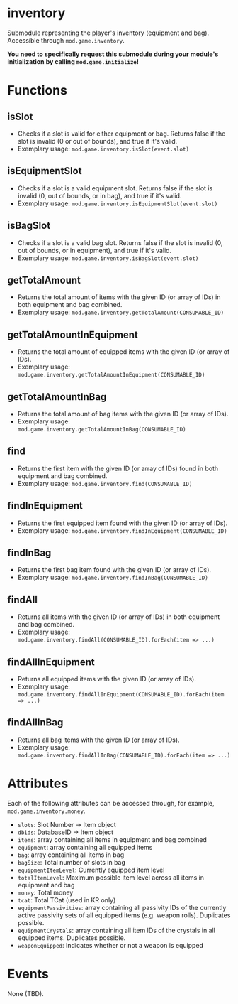# inventory
Submodule representing the player's inventory (equipment and bag). Accessible through `mod.game.inventory`.

**You need to specifically request this submodule during your module's initialization by calling `mod.game.initialize`!**

# Functions
## isSlot
- Checks if a slot is valid for either equipment or bag. Returns false if the slot is invalid (0 or out of bounds), and true if it's valid.
- Exemplary usage: `mod.game.inventory.isSlot(event.slot)`

## isEquipmentSlot
- Checks if a slot is a valid equipment slot. Returns false if the slot is invalid (0, out of bounds, or in bag), and true if it's valid.
- Exemplary usage: `mod.game.inventory.isEquipmentSlot(event.slot)`

## isBagSlot
- Checks if a slot is a valid bag slot. Returns false if the slot is invalid (0, out of bounds, or in equipment), and true if it's valid.
- Exemplary usage: `mod.game.inventory.isBagSlot(event.slot)`

## getTotalAmount
- Returns the total amount of items with the given ID (or array of IDs) in both equipment and bag combined.
- Exemplary usage: `mod.game.inventory.getTotalAmount(CONSUMABLE_ID)`

## getTotalAmountInEquipment
- Returns the total amount of equipped items with the given ID (or array of IDs).
- Exemplary usage: `mod.game.inventory.getTotalAmountInEquipment(CONSUMABLE_ID)`

## getTotalAmountInBag
- Returns the total amount of bag items with the given ID (or array of IDs).
- Exemplary usage: `mod.game.inventory.getTotalAmountInBag(CONSUMABLE_ID)`

## find
- Returns the first item with the given ID (or array of IDs) found in both equipment and bag combined.
- Exemplary usage: `mod.game.inventory.find(CONSUMABLE_ID)`

## findInEquipment
- Returns the first equipped item found with the given ID (or array of IDs).
- Exemplary usage: `mod.game.inventory.findInEquipment(CONSUMABLE_ID)`

## findInBag
- Returns the first bag item found with the given ID (or array of IDs).
- Exemplary usage: `mod.game.inventory.findInBag(CONSUMABLE_ID)`

## findAll
- Returns all items with the given ID (or array of IDs) in both equipment and bag combined.
- Exemplary usage: `mod.game.inventory.findAll(CONSUMABLE_ID).forEach(item => ...)`

## findAllInEquipment
- Returns all equipped items with the given ID (or array of IDs).
- Exemplary usage: `mod.game.inventory.findAllInEquipment(CONSUMABLE_ID).forEach(item => ...)`

## findAllInBag
- Returns all bag items with the given ID (or array of IDs).
- Exemplary usage: `mod.game.inventory.findAllInBag(CONSUMABLE_ID).forEach(item => ...)`

# Attributes
Each of the following attributes can be accessed through, for example, `mod.game.inventory.money`.
- `slots`: Slot Number -> Item object
- `dbids`: DatabaseID -> Item object
- `items`: array containing all items in equipment and bag combined
- `equipment`: array containing all equipped items
- `bag`: array containing all items in bag
- `bagSize`: Total number of slots in bag
- `equipmentItemLevel`: Currently equipped item level
- `totalItemLevel`: Maximum possible item level across all items in equipment and bag
- `money`: Total money
- `tcat`: Total TCat (used in KR only)
- `equipmentPassivities`: array containing all passivity IDs of the currently active passivity sets of all equipped items (e.g. weapon rolls). Duplicates possible.
- `equipmentCrystals`: array containing all item IDs of the crystals in all equipped items. Duplicates possible.
- `weaponEquipped`: Indicates whether or not a weapon is equipped

# Events
None (TBD).
